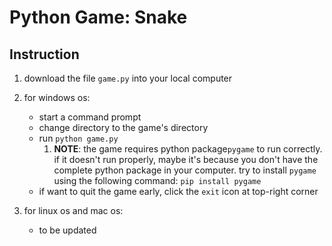 # Python Game: Snake

## Instruction

1. download the file `game.py` into your local computer
2. for windows os:

   - start a command prompt 
   - change directory to the game's directory
   - run `python game.py`
      1. **NOTE**: the game requires python package`pygame` to run correctly. if it doesn't run properly, maybe it's because you don't have the complete python package in your computer. try to install `pygame` using the following command: `pip install pygame` 
   - if want to quit the game early, click the `exit` icon at top-right corner
3. for linux os and mac os:
   - to be updated
